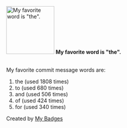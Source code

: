 <img src="https://my-badges.github.io/my-badges/favorite-word.png" alt="My favorite word is &quot;the&quot;." title="My favorite word is &quot;the&quot;." width="128">
<strong>My favorite word is &quot;the&quot;.</strong>
<br><br>

My favorite commit message words are:

1. the (used 1808 times)
2. to (used 680 times)
3. and (used 506 times)
4. of (used 424 times)
5. for (used 340 times)


Created by <a href="https://github.com/my-badges/my-badges">My Badges</a>